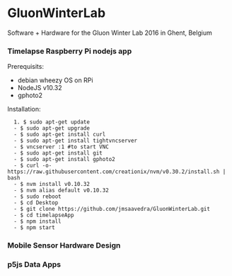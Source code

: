 # GluonWinterLab
Software + Hardware for the Gluon Winter Lab 2016 in Ghent, Belgium

### Timelapse Raspberry Pi nodejs app

Prerequisits:
- debian wheezy OS on RPi
- NodeJS v10.32
- gphoto2


Installation:
```
  1. $ sudo apt-get update
  - $ sudo apt-get upgrade
  - $ sudo apt-get install curl
  - $ sudo apt-get install tightvncserver
  - $ vncserver :1 #to start VNC
  - $ sudo apt-get install git
  - $ sudo apt-get install gphoto2
  - $ curl -o- https://raw.githubusercontent.com/creationix/nvm/v0.30.2/install.sh | bash
  - $ nvm install v0.10.32
  - $ nvm alias default v0.10.32
  - $ sudo reboot
  - $ cd Desktop
  - $ git clone https://github.com/jmsaavedra/GluonWinterLab.git
  - $ cd timelapseApp
  - $ npm install
  - $ npm start
```

### Mobile Sensor Hardware Design

### p5js Data Apps
